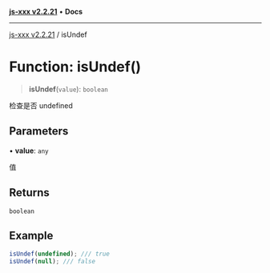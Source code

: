 [**js-xxx v2.2.21**](../README.md) • **Docs**

***

[js-xxx v2.2.21](../README.md) / isUndef

# Function: isUndef()

> **isUndef**(`value`): `boolean`

检查是否 undefined

## Parameters

• **value**: `any`

值

## Returns

`boolean`

## Example

```ts
isUndef(undefined); /// true
isUndef(null); /// false
```
